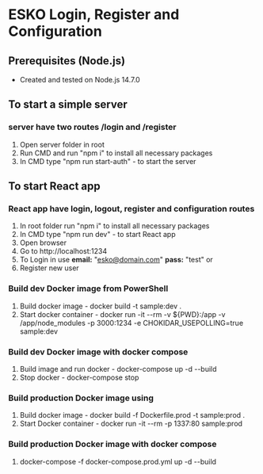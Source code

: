 # ESKO Login, Register and Configuration

## Prerequisites (Node.js)

-   Created and tested on Node.js 14.7.0

## To start a simple server

### server have two routes /login and /register

1. Open server folder in root
2. Run CMD and run "npm i" to install all necessary packages
3. In CMD type "npm run start-auth" - to start the server

## To start React app

### React app have login, logout, register and configuration routes

1. In root folder run "npm i" to install all necessary packages
2. In CMD type "npm run dev" - to start React app
3. Open browser
4. Go to http://localhost:1234
5. To Login in use **email:** "esko@domain.com" **pass:** "test" or
6. Register new user

### Build dev Docker image from PowerShell
1. Build docker image - docker build -t sample:dev .
2. Start docker container - docker run -it --rm -v ${PWD}:/app -v /app/node_modules -p 3000:1234 -e CHOKIDAR_USEPOLLING=true sample:dev

### Build dev Docker image with docker compose
1. Build image and run docker - docker-compose up -d --build
2. Stop docker - docker-compose stop

### Build production Docker image using
1. Build docker image - docker build -f Dockerfile.prod -t sample:prod .
2. Start Docker container - docker run -it --rm -p 1337:80 sample:prod

### Build production Docker image with docker compose
1. docker-compose -f docker-compose.prod.yml up -d --build